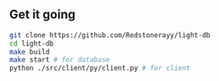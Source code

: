 ## Get it going

```sh
git clone https://github.com/Redstonerayy/light-db
cd light-db
make build
make start # for database
python ./src/client/py/client.py # for client
```
